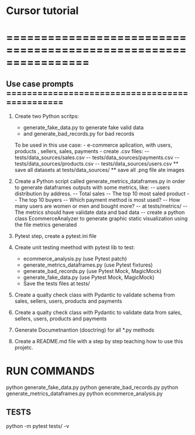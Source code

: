 # Cursor tutorial
# ================================================================

## Use case prompts ==============================================
1) Create two Python scritps:
    - generate_fake_data.py to generate fake valid data 
    - and generate_bad_records.py for  bad  records
    
    To be used in this use case:
        - e-commerce aplication, with users, products , sellers, sales, payments
        - create .csv files:
            -- tests/data_sources/sales.csv 
            -- tests/data_sources/payments.csv
            -- tests/data_sources/products.csv
            -- tests/data_sources/users.csv
        ** save all datasets at tests/data_sources/
        ** save all .png file ate images

2) Create a Python script called generate_metrics_dataframes.py  in order to generate dataframes outputs with some metrics, like:
    -- users distribution by address.
    -- Total sales
    -- The top 10 most saled product
    -- The top 10 buyers
    -- Which payment method is most used? 
    -- How many users are women or men and bought more?
    -- at tests/metrics/
    -- The metrics should have validate data and bad  data
    -- create a python class EcommerceAnalyzer to generate graphic static visualization using the file metrics generated

3) Pytest step, create a pytest.ini file

4) Create unit testing meethod with pytest lib to test:
    - ecommerce_analysis.py (use Pytest patch)
    - generate_metrics_dataframes.py  (use Pytest fixtures)
    - generate_bad_records.py (use Pytest Mock, MagicMock)
    - generate_fake_data.py (use Pytest Mock, MagicMock)
    -  Save the tests files at tests/

5) Create a qualty check class with Pydantic to validate schema from sales, sellers, users, products and payments

6) Create a qualty check class with Pydantic to validate data from sales, sellers, users, products and payments

7) Generate Documetnantion (dosctring) for all *.py methods

8) Create a README.md file with a step by step teaching how to use this projetc.

# RUN COMMANDS
python generate_fake_data.py
python generate_bad_records.py
python generate_metrics_dataframes.py
python ecommerce_analysis.py

## TESTS
python -m pytest tests/ -v
